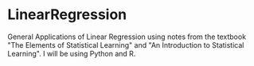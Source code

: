 # LinearRegression

General Applications of Linear Regression using notes from the textbook "The Elements of Statistical Learning" and "An Introduction to Statistical Learning".
I will be using Python and R. 
